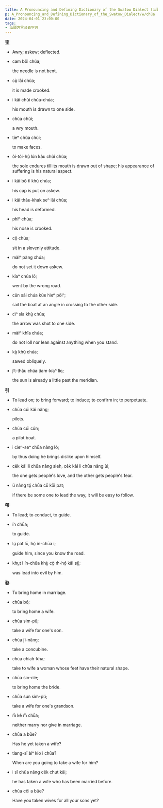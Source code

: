 ```yaml
---
title: A Pronouncing and Defining Dictionary of the Swatow Dialect (汕頭方言音義字典) / chúa
p: A_Pronouncing_and_Defining_Dictionary_of_the_Swatow_Dialect/w/chúa
date: 2024-04-01 23:00:00
tags: 
- 汕頭方言音義字典
---
```



**歪**
- Awry; askew; deflected.

- cam bŏi chúa;

  the needle is not bent.

- cò̤ lâi chúa;

  it is made crooked.

- i kâi chùi chúa-chúa;

  his mouth is drawn to one side.

- chúa chùi;

  a wry mouth.

- tieⁿ chúa chùi;

  to make faces.

- ôi-tói-hṳ̂ lún kàu chùi chúa;

  the sole endures till its mouth is drawn out of shape; his appearance of suffering is his natural aspect.

- i kâi bō̤ tì khṳ̀ chúa;

  his cap is put on askew.

- i kâi thâu-khak seⁿ lâi chúa;

  his head is deformed.

- phīⁿ chúa;

  his nose is crooked.

- cŏ̤ chúa;

  sit in a slovenly attitude.

- màiⁿ pàng chúa;

  do not set it down askew.

- kîaⁿ chúa lō;

  went by the wrong road.

- cûn sái chúa kùe hìeⁿ pôiⁿ;

  sail the boat at an angle in crossing to the other side.

- cìⁿ sīa khṳ̀ chúa;

  the arrow was shot to one side.

- màiⁿ khĭa chúa;

  do not loll nor lean against anything when you stand.

- kṳ̀ khṳ̀ chúa;

  sawed obliquely.

- jît-thâu chúa tíam-kíaⁿ lío;

  the sun is already a little past the meridian.

**引**
- To lead on; to bring forward; to induce; to confirm in; to perpetuate.

- chūa cúi kâi nâng;

  pilots.

- chúa cúi cûn;

  a pilot boat.

- i cìeⁿ-seⁿ chūa nâng ló;

  by thus doing he brings dislike upon himself.

- cêk kâi li chūa nâng sieh, cêk kâi li chūa nâng ùi;

  the one gets people's love, and the other gets people's fear.

- ŭ nâng tó̤ chūa cū kōi pat;

  if there be some one to lead the way, it will be easy to follow.

**帶**
- To lead; to conduct, to guide.

- ín chūa;

  to guide.

- lṳ́ pat lō, hó̤ ín-chūa i;

  guide him, since you know the road.

- khṳt i ín-chūa khṳ̀ cò̤ m̄-hó̤ kâi sṳ̄;

  was lead into evil by him.

**娶**
- To bring home in marriage.

- chūa bó;

  to bring home a wife.

- chūa sim-pŭ;

  take a wife for one's son.

- chūa jī-nâng;

  take a concubine.

- chūa chiah-kha;

  take to wife a woman whose feet have their natural shape.

- chūa sin-nîe;

  to bring home the bride.

- chūa sun sim-pŭ;

  take a wife for one's grandson.

- m̄ kè m̄ chūa;

  neither marry nor give in marriage.

- chūa a būe?

  Has he yet taken a wife?

- tiang-sî àiⁿ kio i chūa?

  When are you going to take a wife for him?

- i sĭ chūa nâng cêk chut kâi;

  he has taken a wife who has been married before.

- chūa côi a būe?

  Have you taken wives for all your sons yet?